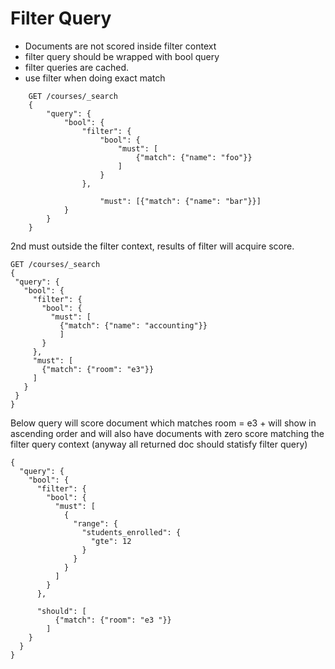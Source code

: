 # Filter Query

* Documents are not scored inside filter context
* filter query should be wrapped with bool query
* filter queries are cached.
* use filter when doing exact match

```
	GET /courses/_search
	{
		"query": {
			"bool": {
				"filter": {
					"bool": {
						"must": [
							{"match": {"name": "foo"}}
						]
					}
				},

					"must": [{"match": {"name": "bar"}}]
			}
		}
	}
```

2nd must outside the filter context, results of filter will acquire score.


 ```
GET /courses/_search
{
  "query": {
    "bool": {
      "filter": {
        "bool": {
          "must": [
            {"match": {"name": "accounting"}}
            ]
        }
      },
      "must": [
        {"match": {"room": "e3"}}
      ]
    }
  }
}
```

Below query will score document which matches room = e3 + will show in ascending order and will also have documents with zero score matching the filter query context (anyway all returned doc should statisfy filter query)
```
{
  "query": {
    "bool": {
      "filter": {
        "bool": {
          "must": [
            {
              "range": {
                "students_enrolled": {
                  "gte": 12
                }
              }
            }
          ]
        }
      },

      "should": [
          {"match": {"room": "e3 "}}
        ]
    }
  }
}
```
